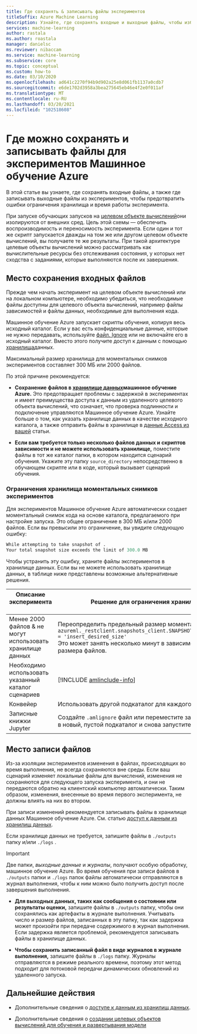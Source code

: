 ```yaml
---
title: Где сохранять & записывать файлы экспериментов
titleSuffix: Azure Machine Learning
description: Узнайте, где сохранять входные и выходные файлы, чтобы избежать ошибок ограничений хранилища и экспериментов.
services: machine-learning
author: rastala
ms.author: roastala
manager: danielsc
ms.reviewer: nibaccam
ms.service: machine-learning
ms.subservice: core
ms.topic: conceptual
ms.custom: how-to
ms.date: 03/10/2020
ms.openlocfilehash: ad641c2270f94b9d902a25e8d061fb1137a0cdb7
ms.sourcegitcommit: e6de1702d3958a3bea275645eb46e4f2e0f011af
ms.translationtype: MT
ms.contentlocale: ru-RU
ms.lasthandoff: 03/20/2021
ms.locfileid: "102518608"
---
```

# <a name="where-to-save-and-write-files-for-azure-machine-learning-experiments"></a>Где можно сохранять и записывать файлы для экспериментов Машинное обучение Azure


В этой статье вы узнаете, где сохранять входные файлы, а также где записывать выходные файлы из экспериментов, чтобы предотвратить ошибки ограничения хранилища и время работы эксперимента.

При запуске обучающих запусков на [целевом объекте вычислений](concept-compute-target.md)они изолируются от внешних сред. Цель этой схемы — обеспечить воспроизводимость и переносимость эксперимента. Если один и тот же скрипт запускается дважды на том же или другом целевом объекте вычислений, вы получаете те же результаты. При такой архитектуре целевые объекты вычислений можно рассматривать как вычислительные ресурсы без отслеживания состояния, у которых нет сходства с заданиями, которые выполняются после их завершения.

## <a name="where-to-save-input-files"></a>Место сохранения входных файлов

Прежде чем начать эксперимент на целевом объекте вычислений или на локальном компьютере, необходимо убедиться, что необходимые файлы доступны для целевого объекта вычислений, например файлы зависимостей и файлы данных, необходимые для выполнения кода.

Машинное обучение Azure запускает скрипты обучения, копируя весь исходный каталог. Если у вас есть конфиденциальные данные, которые не нужно передавать, используйте [файл. Ignore](how-to-save-write-experiment-files.md#storage-limits-of-experiment-snapshots) или не включайте его в исходный каталог. Вместо этого получите доступ к данным с помощью [хранилища](/python/api/azureml-core/azureml.data)данных.

Максимальный размер хранилища для моментальных снимков экспериментов составляет 300 МБ или 2000 файлов.

По этой причине рекомендуется:

* **Сохранение файлов в [хранилище данных](/python/api/azureml-core/azureml.data)машинное обучение Azure.** Это предотвращает проблемы с задержкой в экспериментах и имеет преимущества доступа к данным из удаленного целевого объекта вычислений, что означает, что проверка подлинности и подключение управляются Машинное обучение Azure. Узнайте больше о том, как указать хранилище данных в качестве исходного каталога, а также отправить файлы в хранилище в [данные Access из вашей](how-to-access-data.md) статьи.

* **Если вам требуется только несколько файлов данных и скриптов зависимости и не можете использовать хранилище,** поместите файлы в тот же каталог папки, в котором находится сценарий обучения. Укажите эту папку `source_directory` непосредственно в обучающем скрипте или в коде, который вызывает сценарий обучения.

<a name="limits"></a>

### <a name="storage-limits-of-experiment-snapshots"></a>Ограничения хранилища моментальных снимков экспериментов

Для экспериментов Машинное обучение Azure автоматически создает моментальный снимок кода на основе каталога, предлагаемого при настройке запуска. Это общее ограничение в 300 МБ и/или 2000 файлов. Если вы превысили это ограничение, вы увидите следующую ошибку:

```Python
While attempting to take snapshot of .
Your total snapshot size exceeds the limit of 300.0 MB
```

Чтобы устранить эту ошибку, храните файлы экспериментов в хранилище данных. Если вы не можете использовать хранилище данных, в таблице ниже представлены возможные альтернативные решения.

Описание эксперимента &nbsp;|Решение для ограничения хранилища
---|---
Менее 2000 файлов & не могут использовать хранилище данных| Переопределить предельный размер моментального снимка <br> `azureml._restclient.snapshots_client.SNAPSHOT_MAX_SIZE_BYTES = 'insert_desired_size'`<br> Это может занять несколько минут в зависимости от числа и размера файлов.
Необходимо использовать указанный каталог сценариев| [!INCLUDE [amlinclude-info](../../includes/machine-learning-amlignore-gitignore.md)]
Конвейер|Использовать другой подкаталог для каждого шага
Записные книжки Jupyter| Создайте `.amlignore` файл или переместите записную книжку в новый, пустой подкаталог и снова запустите код.

## <a name="where-to-write-files"></a>Место записи файлов

Из-за изоляции экспериментов изменения в файлах, происходящих во время выполнения, не всегда сохраняются вне среды. Если ваш сценарий изменяет локальные файлы для вычислений, изменения не сохраняются для следующего запуска эксперимента, и они не передаются обратно на клиентский компьютер автоматически. Таким образом, изменения, внесенные во время первого эксперимента, не должны влиять на них во втором.

При записи изменений рекомендуется записывать файлы в хранилище данных Машинное обучение Azure. См. статью [доступ к данным из хранилищ данных](how-to-access-data.md).

Если хранилище данных не требуется, запишите файлы в `./outputs` папку и/или `./logs` .

>[!Important]
> Две папки, *выходные данные* и *журналы*, получают особую обработку, машинное обучение Azure. Во время обучения при записи файлов в `./outputs` папки и `./logs` папок файлы автоматически отправляются в журнал выполнения, чтобы к ним можно было получить доступ после завершения выполнения.

* **Для выходных данных, таких как сообщения о состоянии или результаты оценки,** запишите файлы в `./outputs` папку, чтобы они сохранялись как артефакты в журнале выполнения. Учитывать число и размер файлов, записанных в эту папку, так как задержка может произойти при передаче содержимого в журнал выполнения. Если задержка является проблемой, рекомендуется записывать файлы в хранилище данных.

* **Чтобы сохранить записанный файл в виде журналов в журнале выполнения,** запишите файлы в `./logs` папку. Журналы отправляются в режиме реального времени, поэтому этот метод подходит для потоковой передачи динамических обновлений из удаленного запуска.

## <a name="next-steps"></a>Дальнейшие действия

* Дополнительные сведения о [доступе к данным из хранилищ данных](how-to-access-data.md).

* Дополнительные сведения о [создании целевых объектов вычислений для обучения и развертывания модели](how-to-create-attach-compute-studio.md)